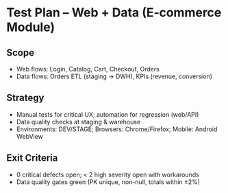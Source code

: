
# Test Plan – Web + Data (E‑commerce Module)

## Scope
- Web flows: Login, Catalog, Cart, Checkout, Orders
- Data flows: Orders ETL (staging → DWH), KPIs (revenue, conversion)

## Strategy
- Manual tests for critical UX; automation for regression (web/API)
- Data quality checks at staging & warehouse
- Environments: DEV/STAGE; Browsers: Chrome/Firefox; Mobile: Android WebView

## Exit Criteria
- 0 critical defects open; < 2 high severity open with workarounds
- Data quality gates green (PK unique, non-null, totals within ±2%)
